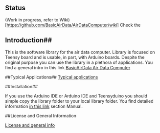 ## Status
(Work in progress, refer to Wiki)[https://github.com/BasicAirData/AirDataComputer/wiki]
Check the 
## Introduction##
This is the software library for the air data computer. Library is focused on Teensy board and is usable, in part, with Arduino boards. Despite the original purpose you can use the library in a plethora of applications. You find a general intro in this link
[BasicAirData Air Data Computer](http://www.basicairdata.eu/airdatacomputer.html)

##Typical Applications##
[Typical applications](https://github.com/BasicAirData/AirDataComputer/blob/master/Software/applications.md)

##Installation##

If you use the Arduino IDE or Arduino IDE and Teensyduino you should simple copy the library folder to your local library folder. You find detailed information [in this link](https://www.arduino.cc/en/Guide/Libraries) section Manual.

##License and General Information

[License and general info](https://github.com/BasicAirData/Document-Templates/blob/master/general-info.md)
